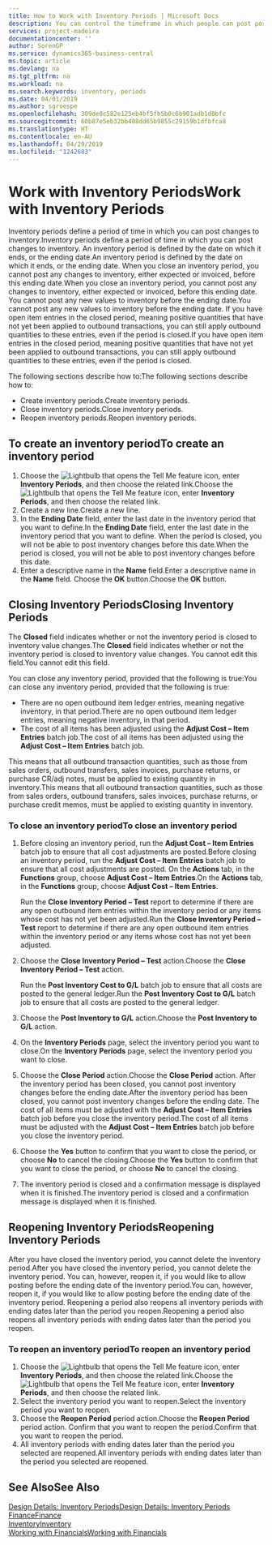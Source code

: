 ```yaml
---
title: How to Work with Inventory Periods | Microsoft Docs
description: You can control the timeframe in which people can post post changes to inventory by defining inventory periods.
services: project-madeira
documentationcenter: ''
author: SorenGP
ms.service: dynamics365-business-central
ms.topic: article
ms.devlang: na
ms.tgt_pltfrm: na
ms.workload: na
ms.search.keywords: inventory, periods
ms.date: 04/01/2019
ms.author: sgroespe
ms.openlocfilehash: 309de0c582e125eb4bf5fb5b0c6b901adb1d0bfc
ms.sourcegitcommit: 60b87e5eb32bb408dd65b9855c29159b1dfbfca8
ms.translationtype: HT
ms.contentlocale: en-AU
ms.lasthandoff: 04/29/2019
ms.locfileid: "1242683"
---
```

# <a name="work-with-inventory-periods"></a><span data-ttu-id="05d55-103">Work with Inventory Periods</span><span class="sxs-lookup"><span data-stu-id="05d55-103">Work with Inventory Periods</span></span>
<span data-ttu-id="05d55-104">Inventory periods define a period of time in which you can post changes to inventory.</span><span class="sxs-lookup"><span data-stu-id="05d55-104">Inventory periods define a period of time in which you can post changes to inventory.</span></span> <span data-ttu-id="05d55-105">An inventory period is defined by the date on which it ends, or the ending date.</span><span class="sxs-lookup"><span data-stu-id="05d55-105">An inventory period is defined by the date on which it ends, or the ending date.</span></span> <span data-ttu-id="05d55-106">When you close an inventory period, you cannot post any changes to inventory, either expected or invoiced, before this ending date.</span><span class="sxs-lookup"><span data-stu-id="05d55-106">When you close an inventory period, you cannot post any changes to inventory, either expected or invoiced, before this ending date.</span></span> <span data-ttu-id="05d55-107">You cannot post any new values to inventory before the ending date.</span><span class="sxs-lookup"><span data-stu-id="05d55-107">You cannot post any new values to inventory before the ending date.</span></span> <span data-ttu-id="05d55-108">If you have open item entries in the closed period, meaning positive quantities that have not yet been applied to outbound transactions, you can still apply outbound quantities to these entries, even if the period is closed.</span><span class="sxs-lookup"><span data-stu-id="05d55-108">If you have open item entries in the closed period, meaning positive quantities that have not yet been applied to outbound transactions, you can still apply outbound quantities to these entries, even if the period is closed.</span></span>  

<span data-ttu-id="05d55-109">The following sections describe how to:</span><span class="sxs-lookup"><span data-stu-id="05d55-109">The following sections describe how to:</span></span>  

* <span data-ttu-id="05d55-110">Create inventory periods.</span><span class="sxs-lookup"><span data-stu-id="05d55-110">Create inventory periods.</span></span>  
* <span data-ttu-id="05d55-111">Close inventory periods.</span><span class="sxs-lookup"><span data-stu-id="05d55-111">Close inventory periods.</span></span>  
* <span data-ttu-id="05d55-112">Reopen inventory periods.</span><span class="sxs-lookup"><span data-stu-id="05d55-112">Reopen inventory periods.</span></span>  

## <a name="to-create-an-inventory-period"></a><span data-ttu-id="05d55-113">To create an inventory period</span><span class="sxs-lookup"><span data-stu-id="05d55-113">To create an inventory period</span></span>  
1. <span data-ttu-id="05d55-114">Choose the ![Lightbulb that opens the Tell Me feature](media/ui-search/search_small.png "Tell me what you want to do") icon, enter **Inventory Periods**, and then choose the related link.</span><span class="sxs-lookup"><span data-stu-id="05d55-114">Choose the ![Lightbulb that opens the Tell Me feature](media/ui-search/search_small.png "Tell me what you want to do") icon, enter **Inventory Periods**, and then choose the related link.</span></span>  
2. <span data-ttu-id="05d55-115">Create a new line.</span><span class="sxs-lookup"><span data-stu-id="05d55-115">Create a new line.</span></span>  
3. <span data-ttu-id="05d55-116">In the **Ending Date** field, enter the last date in the inventory period that you want to define.</span><span class="sxs-lookup"><span data-stu-id="05d55-116">In the **Ending Date** field, enter the last date in the inventory period that you want to define.</span></span> <span data-ttu-id="05d55-117">When the period is closed, you will not be able to post inventory changes before this date.</span><span class="sxs-lookup"><span data-stu-id="05d55-117">When the period is closed, you will not be able to post inventory changes before this date.</span></span>  
4. <span data-ttu-id="05d55-118">Enter a descriptive name in the **Name** field.</span><span class="sxs-lookup"><span data-stu-id="05d55-118">Enter a descriptive name in the **Name** field.</span></span> <span data-ttu-id="05d55-119">Choose the **OK** button.</span><span class="sxs-lookup"><span data-stu-id="05d55-119">Choose the **OK** button.</span></span>  

## <a name="closing-inventory-periods"></a><span data-ttu-id="05d55-120">Closing Inventory Periods</span><span class="sxs-lookup"><span data-stu-id="05d55-120">Closing Inventory Periods</span></span>  
<span data-ttu-id="05d55-121">The **Closed** field indicates whether or not the inventory period is closed to inventory value changes.</span><span class="sxs-lookup"><span data-stu-id="05d55-121">The **Closed** field indicates whether or not the inventory period is closed to inventory value changes.</span></span> <span data-ttu-id="05d55-122">You cannot edit this field.</span><span class="sxs-lookup"><span data-stu-id="05d55-122">You cannot edit this field.</span></span>  

<span data-ttu-id="05d55-123">You can close any inventory period, provided that the following is true:</span><span class="sxs-lookup"><span data-stu-id="05d55-123">You can close any inventory period, provided that the following is true:</span></span>  

* <span data-ttu-id="05d55-124">There are no open outbound item ledger entries, meaning negative inventory, in that period.</span><span class="sxs-lookup"><span data-stu-id="05d55-124">There are no open outbound item ledger entries, meaning negative inventory, in that period.</span></span>  
* <span data-ttu-id="05d55-125">The cost of all items has been adjusted using the **Adjust Cost – Item Entries** batch job.</span><span class="sxs-lookup"><span data-stu-id="05d55-125">The cost of all items has been adjusted using the **Adjust Cost – Item Entries** batch job.</span></span>  

<span data-ttu-id="05d55-126">This means that all outbound transaction quantities, such as those from sales orders, outbound transfers, sales invoices, purchase returns, or purchase CR/adj notes, must be applied to existing quantity in inventory.</span><span class="sxs-lookup"><span data-stu-id="05d55-126">This means that all outbound transaction quantities, such as those from sales orders, outbound transfers, sales invoices, purchase returns, or purchase credit memos, must be applied to existing quantity in inventory.</span></span>  

### <a name="to-close-an-inventory-period"></a><span data-ttu-id="05d55-127">To close an inventory period</span><span class="sxs-lookup"><span data-stu-id="05d55-127">To close an inventory period</span></span>  
1. <span data-ttu-id="05d55-128">Before closing an inventory period, run the **Adjust Cost – Item Entries** batch job to ensure that all cost adjustments are posted.</span><span class="sxs-lookup"><span data-stu-id="05d55-128">Before closing an inventory period, run the **Adjust Cost – Item Entries** batch job to ensure that all cost adjustments are posted.</span></span> <span data-ttu-id="05d55-129">On the **Actions** tab, in the **Functions** group, choose **Adjust Cost – Item Entries**.</span><span class="sxs-lookup"><span data-stu-id="05d55-129">On the **Actions** tab, in the **Functions** group, choose **Adjust Cost – Item Entries**.</span></span>  

     <span data-ttu-id="05d55-130">Run the **Close Inventory Period – Test** report to determine if there are any open outbound item entries within the inventory period or any items whose cost has not yet been adjusted.</span><span class="sxs-lookup"><span data-stu-id="05d55-130">Run the **Close Inventory Period – Test** report to determine if there are any open outbound item entries within the inventory period or any items whose cost has not yet been adjusted.</span></span>  
2. <span data-ttu-id="05d55-131">Choose the **Close Inventory Period – Test** action.</span><span class="sxs-lookup"><span data-stu-id="05d55-131">Choose the **Close Inventory Period – Test** action.</span></span>  

     <span data-ttu-id="05d55-132">Run the **Post Inventory Cost to G/L** batch job to ensure that all costs are posted to the general ledger.</span><span class="sxs-lookup"><span data-stu-id="05d55-132">Run the **Post Inventory Cost to G/L** batch job to ensure that all costs are posted to the general ledger.</span></span>  
3. <span data-ttu-id="05d55-133">Choose the **Post Inventory to G/L** action.</span><span class="sxs-lookup"><span data-stu-id="05d55-133">Choose the **Post Inventory to G/L** action.</span></span>  
4. <span data-ttu-id="05d55-134">On the **Inventory Periods** page, select the inventory period you want to close.</span><span class="sxs-lookup"><span data-stu-id="05d55-134">On the **Inventory Periods** page, select the inventory period you want to close.</span></span>  
5. <span data-ttu-id="05d55-135">Choose the **Close Period** action.</span><span class="sxs-lookup"><span data-stu-id="05d55-135">Choose the **Close Period** action.</span></span> <span data-ttu-id="05d55-136">After the inventory period has been closed, you cannot post inventory changes before the ending date.</span><span class="sxs-lookup"><span data-stu-id="05d55-136">After the inventory period has been closed, you cannot post inventory changes before the ending date.</span></span> <span data-ttu-id="05d55-137">The cost of all items must be adjusted with the **Adjust Cost – Item Entries** batch job before you close the inventory period.</span><span class="sxs-lookup"><span data-stu-id="05d55-137">The cost of all items must be adjusted with the **Adjust Cost – Item Entries** batch job before you close the inventory period.</span></span>  
6. <span data-ttu-id="05d55-138">Choose the **Yes** button to confirm that you want to close the period, or choose **No** to cancel the closing.</span><span class="sxs-lookup"><span data-stu-id="05d55-138">Choose the **Yes** button to confirm that you want to close the period, or choose **No** to cancel the closing.</span></span>  
7. <span data-ttu-id="05d55-139">The inventory period is closed and a confirmation message is displayed when it is finished.</span><span class="sxs-lookup"><span data-stu-id="05d55-139">The inventory period is closed and a confirmation message is displayed when it is finished.</span></span>  

## <a name="reopening-inventory-periods"></a><span data-ttu-id="05d55-140">Reopening Inventory Periods</span><span class="sxs-lookup"><span data-stu-id="05d55-140">Reopening Inventory Periods</span></span>  
<span data-ttu-id="05d55-141">After you have closed the inventory period, you cannot delete the inventory period.</span><span class="sxs-lookup"><span data-stu-id="05d55-141">After you have closed the inventory period, you cannot delete the inventory period.</span></span> <span data-ttu-id="05d55-142">You can, however, reopen it, if you would like to allow posting before the ending date of the inventory period.</span><span class="sxs-lookup"><span data-stu-id="05d55-142">You can, however, reopen it, if you would like to allow posting before the ending date of the inventory period.</span></span> <span data-ttu-id="05d55-143">Reopening a period also reopens all inventory periods with ending dates later than the period you reopen.</span><span class="sxs-lookup"><span data-stu-id="05d55-143">Reopening a period also reopens all inventory periods with ending dates later than the period you reopen.</span></span>  

### <a name="to-reopen-an-inventory-period"></a><span data-ttu-id="05d55-144">To reopen an inventory period</span><span class="sxs-lookup"><span data-stu-id="05d55-144">To reopen an inventory period</span></span>  
1. <span data-ttu-id="05d55-145">Choose the ![Lightbulb that opens the Tell Me feature](media/ui-search/search_small.png "Tell me what you want to do") icon, enter **Inventory Periods**, and then choose the related link.</span><span class="sxs-lookup"><span data-stu-id="05d55-145">Choose the ![Lightbulb that opens the Tell Me feature](media/ui-search/search_small.png "Tell me what you want to do") icon, enter **Inventory Periods**, and then choose the related link.</span></span>  
2. <span data-ttu-id="05d55-146">Select the inventory period you want to reopen.</span><span class="sxs-lookup"><span data-stu-id="05d55-146">Select the inventory period you want to reopen.</span></span>  
3. <span data-ttu-id="05d55-147">Choose the **Reopen Period** period action.</span><span class="sxs-lookup"><span data-stu-id="05d55-147">Choose the **Reopen Period** period action.</span></span> <span data-ttu-id="05d55-148">Confirm that you want to reopen the period.</span><span class="sxs-lookup"><span data-stu-id="05d55-148">Confirm that you want to reopen the period.</span></span>  
4. <span data-ttu-id="05d55-149">All inventory periods with ending dates later than the period you selected are reopened.</span><span class="sxs-lookup"><span data-stu-id="05d55-149">All inventory periods with ending dates later than the period you selected are reopened.</span></span>  

## <a name="see-also"></a><span data-ttu-id="05d55-150">See Also</span><span class="sxs-lookup"><span data-stu-id="05d55-150">See Also</span></span>  
[<span data-ttu-id="05d55-151">Design Details: Inventory Periods</span><span class="sxs-lookup"><span data-stu-id="05d55-151">Design Details: Inventory Periods</span></span>](design-details-inventory-periods.md)  
[<span data-ttu-id="05d55-152">Finance</span><span class="sxs-lookup"><span data-stu-id="05d55-152">Finance</span></span>](finance.md)  
[<span data-ttu-id="05d55-153">Inventory</span><span class="sxs-lookup"><span data-stu-id="05d55-153">Inventory</span></span>](inventory-manage-inventory.md)  
[<span data-ttu-id="05d55-154">Working with Financials</span><span class="sxs-lookup"><span data-stu-id="05d55-154">Working with Financials</span></span>](ui-work-product.md)
